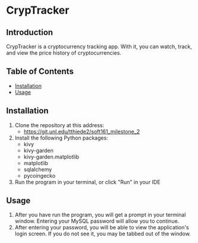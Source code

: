 # CrypTracker
## Introduction
CrypTracker is a cryptocurrency tracking app. With it, you can watch, track, and view the price history of cryptocurrencies. 

## Table of Contents
- [Installation](#installation)
- [Usage](#usage)

## Installation
1. Clone the repository at this address:
   - https://git.unl.edu/tthiede2/soft161_milestone_2
2. Install the following Python packages:
   - kivy
   - kivy-garden
   - kivy-garden.matplotlib
   - matplotlib
   - sqlalchemy
   - pycoingecko
3. Run the program in your terminal, or click "Run" in your IDE

## Usage
1. After you have run the program, you will get a prompt in your terminal window. Entering your MySQL password will allow you to continue.
2. After entering your password, you will be able to view the application's login screen. If you do not see it, you may be tabbed out of the window.

## 